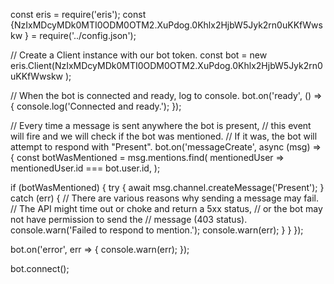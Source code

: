 const eris = require('eris');
const {NzIxMDcyMDk0MTI0ODM0OTM2.XuPdog.0Khlx2HjbW5Jyk2rn0uKKfWwskw
} = require('../config.json');

// Create a Client instance with our bot token.
const bot = new eris.Client(NzIxMDcyMDk0MTI0ODM0OTM2.XuPdog.0Khlx2HjbW5Jyk2rn0uKKfWwskw
);

// When the bot is connected and ready, log to console.
bot.on('ready', () => {
  console.log('Connected and ready.');
});

// Every time a message is sent anywhere the bot is present,
// this event will fire and we will check if the bot was mentioned.
// If it was, the bot will attempt to respond with "Present".
bot.on('messageCreate', async (msg) => {
  const botWasMentioned = msg.mentions.find(
    mentionedUser => mentionedUser.id === bot.user.id,
  );

  if (botWasMentioned) {
    try {
      await msg.channel.createMessage('Present');
    } catch (err) {
      // There are various reasons why sending a message may fail.
      // The API might time out or choke and return a 5xx status,
      // or the bot may not have permission to send the
      // message (403 status).
      console.warn('Failed to respond to mention.');
      console.warn(err);
    }
  }
});

bot.on('error', err => {
  console.warn(err);
});

bot.connect();
